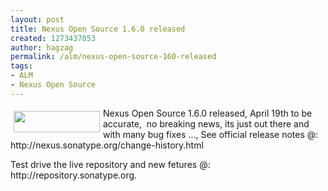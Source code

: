 ```yaml
---
layout: post
title: Nexus Open Source 1.6.0 released
created: 1273437853
author: hagzag
permalink: /alm/nexus-open-source-160-released
tags:
- ALM
- Nexus Open Source
---
```

<p><u><img hspace="5" vspace="5" border="0" align="left" src="/files/upload/29/nexus-small.png" style="width: 138px; height: 34px;" alt="" /></u>Nexus Open Source 1.6.0 released, April 19th to be accurate,&nbsp; no breaking news, its just out there and with many bug fixes ..., See official release notes @: http://nexus.sonatype.org/change-history.html</p>
<p>Test drive the live repository and new fetures @: http://repository.sonatype.org.</p>
<p>&nbsp;</p>
